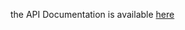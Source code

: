 the API Documentation is available [here](https://documenter.getpostman.com/view/37520949/2sA3s4mAjZ)
